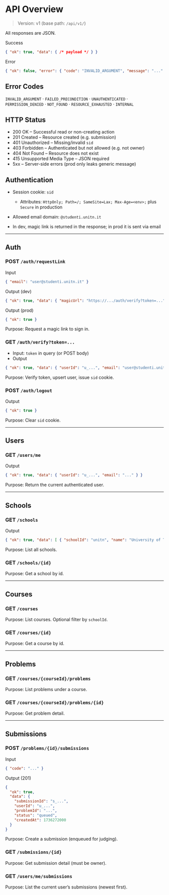 # API Overview

> Version: v1 (base path: `/api/v1/`)

All responses are JSON.

Success

```json
{ "ok": true, "data": { /* payload */ } }
```

Error

```json
{ "ok": false, "error": { "code": "INVALID_ARGUMENT", "message": "..." } }
```

## Error Codes

`INVALID_ARGUMENT` · `FAILED_PRECONDITION` · `UNAUTHENTICATED` · `PERMISSION_DENIED` · `NOT_FOUND` · `RESOURCE_EXHAUSTED` · `INTERNAL`

## HTTP Status

* 200 OK – Successful read or non-creating action
* 201 Created – Resource created (e.g. submission)
* 401 Unauthorized – Missing/invalid `sid`
* 403 Forbidden – Authenticated but not allowed (e.g. not owner)
* 404 Not Found – Resource does not exist
* 415 Unsupported Media Type – JSON required
* 5xx – Server-side errors (prod only leaks generic message)

## Authentication

* Session cookie: `sid`

  * Attributes: `HttpOnly; Path=/; SameSite=Lax; Max-Age=<env>;` plus `Secure` in production
* Allowed email domain: `@studenti.unitn.it`
* In dev, magic link is returned in the response; in prod it is sent via email

---

## Auth

### POST `/auth/requestLink`

Input

```json
{ "email": "user@studenti.unitn.it" }
```

Output (dev)

```json
{ "ok": true, "data": { "magicUrl": "https://.../auth/verify?token=..." } }
```

Output (prod)

```json
{ "ok": true }
```

Purpose: Request a magic link to sign in.

### GET `/auth/verify?token=...`

* Input: `token` in query (or POST body)
* Output

```json
{ "ok": true, "data": { "userId": "u_...", "email": "user@studenti.unitn.it" } }
```

Purpose: Verify token, upsert user, issue `sid` cookie.

### POST `/auth/logout`

Output

```json
{ "ok": true }
```

Purpose: Clear `sid` cookie.

---

## Users

### GET `/users/me`

Output

```json
{ "ok": true, "data": { "userId": "u_...", "email": "..." } }
```

Purpose: Return the current authenticated user.

---

## Schools

### GET `/schools`

Output

```json
{ "ok": true, "data": [ { "schoolId": "unitn", "name": "University of Trento" } ] }
```

Purpose: List all schools.

### GET `/schools/{id}`

Purpose: Get a school by id.

---

## Courses

### GET `/courses`

Purpose: List courses. Optional filter by `schoolId`.

### GET `/courses/{id}`

Purpose: Get a course by id.

---

## Problems

### GET `/courses/{courseId}/problems`

Purpose: List problems under a course.

### GET `/courses/{courseId}/problems/{id}`

Purpose: Get problem detail.

---

## Submissions

### POST `/problems/{id}/submissions`

Input

```json
{ "code": "..." }
```

Output (201)

```json
{
  "ok": true,
  "data": {
    "submissionId": "s_...",
    "userId": "u_...",
    "problemId": "...",
    "status": "queued",
    "createdAt": 1736272000
  }
}
```

Purpose: Create a submission (enqueued for judging).

### GET `/submissions/{id}`

Purpose: Get submission detail (must be owner).

### GET `/users/me/submissions`

Purpose: List the current user’s submissions (newest first).